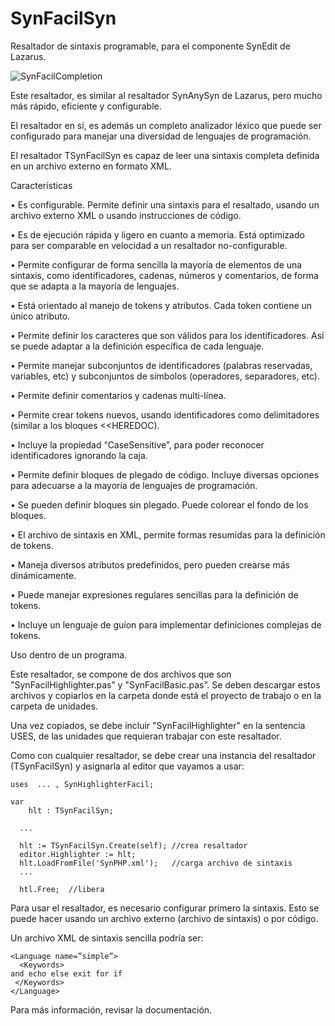 SynFacilSyn
===========

Resaltador de sintaxis programable, para el componente  SynEdit de Lazarus.

![SynFacilCompletion](http://blog.pucp.edu.pe/blog/tito/wp-content/uploads/sites/610/1969/12/synfacilsyn1.png "Título de la imagen")

Este resaltador, es similar al resaltador SynAnySyn de Lazarus, pero mucho más rápido, eficiente y configurable.

El resaltador en sí, es además un completo analizador léxico que puede ser configurado para manejar una diversidad de lenguajes de programación.

El resaltador TSynFacilSyn es capaz de leer una sintaxis completa definida en un archivo externo en formato XML.

Características

•	Es configurable. Permite definir una sintaxis para el resaltado, usando un archivo externo XML o usando instrucciones de código.

•	Es de ejecución rápida y ligero en cuanto a memoria. Está optimizado para ser comparable en velocidad a un resaltador no-configurable.

•	Permite configurar de forma sencilla la mayoría de elementos de una sintaxis, como identificadores, cadenas, números y comentarios, de forma que se adapta a la mayoría de lenguajes.

•	Está orientado al manejo de tokens y atributos. Cada token contiene un único atributo.

•	Permite definir los caracteres que son válidos para los identificadores. Así se puede adaptar a la definición específica de cada lenguaje.

•	Permite manejar subconjuntos de identificadores (palabras reservadas, variables, etc) y subconjuntos de símbolos (operadores, separadores, etc).

•	Permite definir comentarios y cadenas multi-línea.

•	Permite crear tokens nuevos, usando identificadores como delimitadores (similar a los bloques <<HEREDOC).

•	Incluye la propiedad “CaseSensitive”, para poder reconocer identificadores ignorando la caja.

•	Permite definir bloques de plegado de código. Incluye diversas opciones para adecuarse a la mayoría de lenguajes de programación.

•	Se pueden definir bloques sin plegado. Puede colorear el fondo de los bloques.

•	El archivo de sintaxis en XML, permite formas resumidas para la definición de tokens.

•	Maneja diversos atributos predefinidos, pero pueden crearse más dinámicamente.

•	Puede manejar expresiones regulares sencillas para la definición de tokens.

•	Incluye un lenguaje de guíon para implementar definiciones complejas de tokens. 

Uso dentro de un programa.

Este resaltador, se compone de dos archivos que son  "SynFacilHighlighter.pas” y "SynFacilBasic.pas”. Se deben descargar estos archivos y copiarlos en la carpeta donde está el proyecto de trabajo o en la carpeta de unidades.

Una vez copiados, se debe incluir "SynFacilHighlighter" en la sentencia USES, de las unidades que requieran trabajar con este resaltador.

Como con cualquier resaltador, se debe crear una instancia del resaltador (TSynFacilSyn) y asignarla al editor que vayamos a usar:

```
uses  ... , SynHighlighterFacil;

var
    hlt : TSynFacilSyn;

  ...
  
  hlt := TSynFacilSyn.Create(self); //crea resaltador
  editor.Highlighter := hlt;
  hlt.LoadFromFile('SynPHP.xml');   //carga archivo de sintaxis
  ...
  
  htl.Free;  //libera 
```

Para usar el resaltador, es necesario configurar primero la sintaxis. Esto se puede hacer usando un archivo externo (archivo de sintaxis) o por código.

Un archivo XML de sintaxis sencilla podría ser:

```
<Language name=”simple”>
  <Keywords> 
and echo else exit for if 
 </Keywords>
</Language>
```

Para más información, revisar la documentación.
